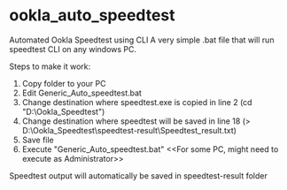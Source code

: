 # ookla_auto_speedtest
Automated Ookla Speedtest using CLI
A very simple .bat file that will run speedtest CLI on any windows PC.

Steps to make it work:

1. Copy folder to your PC
2. Edit Generic_Auto_speedtest.bat
3. Change destination where speedtest.exe is copied in line 2 (cd "D:\Ookla_Speedtest") 
4. Change destination where speedtest will be saved in line 18 (> D:\Ookla_Speedtest\speedtest-result\Speedtest_result.txt)
5. Save file
6. Execute "Generic_Auto_speedtest.bat" <<For some PC, might need to execute as Administrator>>

Speedtest output will automatically be saved in speedtest-result folder

